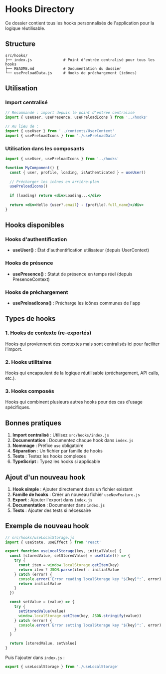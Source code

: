 # Hooks Directory

Ce dossier contient tous les hooks personnalisés de l'application pour la logique réutilisable.

## Structure

```
src/hooks/
├── index.js              # Point d'entrée centralisé pour tous les hooks
├── README.md             # Documentation du dossier
└── usePreloadData.js     # Hooks de préchargement (icônes)
```

## Utilisation

### Import centralisé
```jsx
// Recommandé : import depuis le point d'entrée centralisé
import { useUser, usePresence, usePreloadIcons } from '../hooks'

// Au lieu de :
import { useUser } from '../contexts/UserContext'
import { usePreloadIcons } from './usePreloadData'
```

### Utilisation dans les composants
```jsx
import { useUser, usePreloadIcons } from '../hooks'

function MyComponent() {
  const { user, profile, loading, isAuthenticated } = useUser()
  
  // Précharger les icônes en arrière-plan
  usePreloadIcons()
  
  if (loading) return <div>Loading...</div>
  
  return <div>Hello {user?.email} - {profile?.full_name}</div>
}
```

## Hooks disponibles

### Hooks d'authentification
- **useUser()** : État d'authentification utilisateur (depuis UserContext)

### Hooks de présence
- **usePresence()** : Statut de présence en temps réel (depuis PresenceContext)

### Hooks de préchargement
- **usePreloadIcons()** : Précharge les icônes communes de l'app

## Types de hooks

### 1. Hooks de contexte (re-exportés)
Hooks qui proviennent des contextes mais sont centralisés ici pour faciliter l'import.

### 2. Hooks utilitaires
Hooks qui encapsulent de la logique réutilisable (préchargement, API calls, etc.).

### 3. Hooks composés
Hooks qui combinent plusieurs autres hooks pour des cas d'usage spécifiques.

## Bonnes pratiques

1. **Import centralisé** : Utilisez `src/hooks/index.js`
2. **Documentation** : Documentez chaque hook dans `index.js`
3. **Nommage** : Préfixe `use` obligatoire
4. **Séparation** : Un fichier par famille de hooks
5. **Tests** : Testez les hooks complexes
6. **TypeScript** : Typez les hooks si applicable

## Ajout d'un nouveau hook

1. **Hook simple** : Ajouter directement dans un fichier existant
2. **Famille de hooks** : Créer un nouveau fichier `useNewFeature.js`
3. **Export** : Ajouter l'export dans `index.js`
4. **Documentation** : Documenter dans `index.js`
5. **Tests** : Ajouter des tests si nécessaire

## Exemple de nouveau hook

```jsx
// src/hooks/useLocalStorage.js
import { useState, useEffect } from 'react'

export function useLocalStorage(key, initialValue) {
  const [storedValue, setStoredValue] = useState(() => {
    try {
      const item = window.localStorage.getItem(key)
      return item ? JSON.parse(item) : initialValue
    } catch (error) {
      console.error(`Error reading localStorage key "${key}":`, error)
      return initialValue
    }
  })

  const setValue = (value) => {
    try {
      setStoredValue(value)
      window.localStorage.setItem(key, JSON.stringify(value))
    } catch (error) {
      console.error(`Error setting localStorage key "${key}":`, error)
    }
  }

  return [storedValue, setValue]
}
```

Puis l'ajouter dans `index.js` :
```jsx
export { useLocalStorage } from './useLocalStorage'
```
